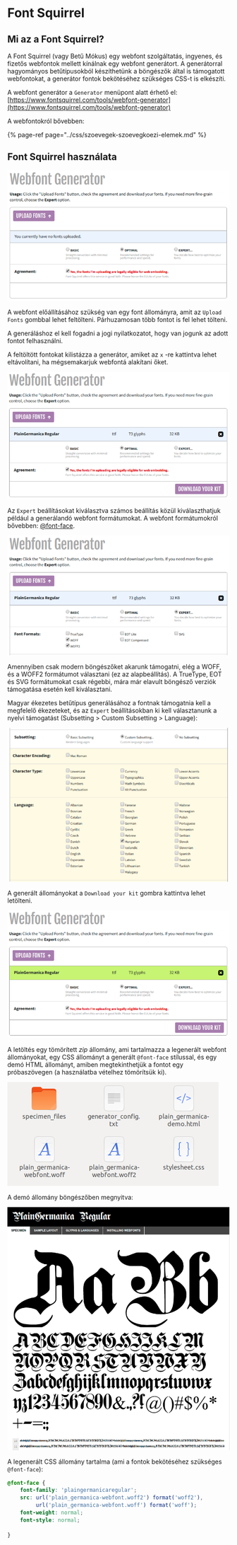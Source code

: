 # Font Squirrel

## Mi az a Font Squirrel?

A Font Squirrel \(vagy Betű Mókus\) egy webfont szolgáltatás, ingyenes, és fizetős webfontok mellett kínálnak egy webfont generátort. A generátorral hagyományos betűtípusokból készíthetünk a böngészők által is támogatott webfontokat, a generátor fontok bekötéséhez szükséges CSS-t is elkészíti.

A webfont generátor a `Generator` menüpont alatt érhető el:   
[https://www.fontsquirrel.com/tools/webfont-generator](https://www.fontsquirrel.com/tools/webfont-generator)

A webfontokról bővebben:

{% page-ref page="../css/szoevegek-szoevegkoezi-elemek.md" %}

## Font Squirrel használata

![](../.gitbook/assets/fq-1.png)

A webfont előállításához szükség van egy font állományra, amit az `Upload Fonts` gombbal lehet feltölteni. Párhuzamosan több fontot is fel lehet tölteni.

A generáláshoz el kell fogadni a jogi nyilatkozatot, hogy van jogunk az adott fontot felhasználni. 

A feltöltött fontokat kilistázza a generátor, amiket az `x` -re kattintva lehet eltávolítani, ha mégsemakarjuk webfontá alakítani őket.

![](../.gitbook/assets/fq-2.png)

Az `Expert` beállításokat kiválasztva számos beállítás közül kiválaszthatjuk például a generálandó webfont formátumokat. A webfont formátumokról bővebben: [@font-face](https://digikiad.gitbook.io/digitalis-kiadvanyok/css/szoevegek-szoevegkoezi-elemek#font-face).

![](../.gitbook/assets/fq-3.png)

Amennyiben csak modern böngészőket akarunk támogatni, elég a WOFF, és a WOFF2 formátumot választani \(ez az alapbeállítás\). A TrueType, EOT és SVG formátumokat csak régebbi, mára már elavult böngésző verziók támogatása esetén kell kiválasztani. 

Magyar ékezetes betűtípus generálásához a fontnak támogatnia kell a megfelelő ékezeteket, és az `Expert` beállításokban ki kell választanunk a nyelvi támogatást \(Subsetting &gt; Custom Subsetting &gt; Language\):

![](../.gitbook/assets/fq-7.png)

A generált állományokat a `Download your kit` gombra kattintva lehet letölteni.

![](../.gitbook/assets/fq-4.png)

A letöltés egy tömörített _zip_ állomány, ami tartalmazza a legenerált webfont állományokat, egy CSS állományt a generált `@font-face` stílussal, és egy demó HTML állományt, amiben megtekinthetjük a fontot egy próbaszövegen \(a használatba vételhez tömörítsük ki\).

![](../.gitbook/assets/fq-5.png)

A demó állomány böngészőben megnyitva:

![](../.gitbook/assets/fq-6.png)

A legenerált CSS állomány tartalma \(ami a fontok bekötéséhez szükséges `@font-face`\):

```css
@font-face {
    font-family: 'plaingermanicaregular';
    src: url('plain_germanica-webfont.woff2') format('woff2'),
         url('plain_germanica-webfont.woff') format('woff');
    font-weight: normal;
    font-style: normal;

}
```

